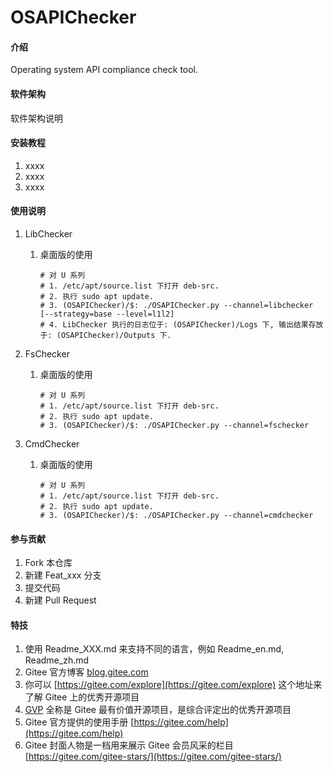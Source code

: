 # OSAPIChecker

#### 介绍
Operating system API compliance check tool.

#### 软件架构
软件架构说明


#### 安装教程

1.  xxxx
2.  xxxx
3.  xxxx

#### 使用说明

1. LibChecker

   1. 桌面版的使用

      ```shell
      # 对 U 系列
      # 1. /etc/apt/source.list 下打开 deb-src.
      # 2. 执行 sudo apt update.
      # 3. (OSAPIChecker)/$: ./OSAPIChecker.py --channel=libchecker [--strategy=base --level=l1l2]
      # 4. LibChecker 执行的日志位于: (OSAPIChecker)/Logs 下, 输出结果存放于: (OSAPIChecker)/Outputs 下.
      ```

2. FsChecker

   1. 桌面版的使用

      ```shell
      # 对 U 系列
      # 1. /etc/apt/source.list 下打开 deb-src.
      # 2. 执行 sudo apt update.
      # 3. (OSAPIChecker)/$: ./OSAPIChecker.py --channel=fschecker
      ```

3. CmdChecker

   1. 桌面版的使用

      ```shell
      # 对 U 系列
      # 1. /etc/apt/source.list 下打开 deb-src.
      # 2. 执行 sudo apt update.
      # 3. (OSAPIChecker)/$: ./OSAPIChecker.py --channel=cmdchecker
      ```

      

#### 参与贡献

1.  Fork 本仓库
2.  新建 Feat_xxx 分支
3.  提交代码
4.  新建 Pull Request


#### 特技

1.  使用 Readme\_XXX.md 来支持不同的语言，例如 Readme\_en.md, Readme\_zh.md
2.  Gitee 官方博客 [blog.gitee.com](https://blog.gitee.com)
3.  你可以 [https://gitee.com/explore](https://gitee.com/explore) 这个地址来了解 Gitee 上的优秀开源项目
4.  [GVP](https://gitee.com/gvp) 全称是 Gitee 最有价值开源项目，是综合评定出的优秀开源项目
5.  Gitee 官方提供的使用手册 [https://gitee.com/help](https://gitee.com/help)
6.  Gitee 封面人物是一档用来展示 Gitee 会员风采的栏目 [https://gitee.com/gitee-stars/](https://gitee.com/gitee-stars/)

